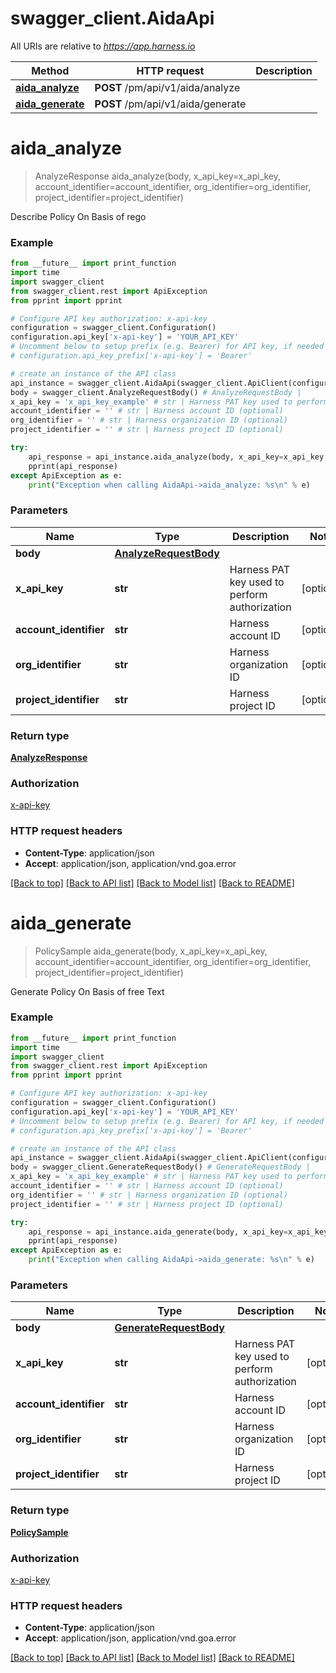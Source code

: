 # swagger_client.AidaApi

All URIs are relative to *https://app.harness.io*

Method | HTTP request | Description
------------- | ------------- | -------------
[**aida_analyze**](AidaApi.md#aida_analyze) | **POST** /pm/api/v1/aida/analyze | 
[**aida_generate**](AidaApi.md#aida_generate) | **POST** /pm/api/v1/aida/generate | 

# **aida_analyze**
> AnalyzeResponse aida_analyze(body, x_api_key=x_api_key, account_identifier=account_identifier, org_identifier=org_identifier, project_identifier=project_identifier)



Describe Policy On Basis of rego

### Example
```python
from __future__ import print_function
import time
import swagger_client
from swagger_client.rest import ApiException
from pprint import pprint

# Configure API key authorization: x-api-key
configuration = swagger_client.Configuration()
configuration.api_key['x-api-key'] = 'YOUR_API_KEY'
# Uncomment below to setup prefix (e.g. Bearer) for API key, if needed
# configuration.api_key_prefix['x-api-key'] = 'Bearer'

# create an instance of the API class
api_instance = swagger_client.AidaApi(swagger_client.ApiClient(configuration))
body = swagger_client.AnalyzeRequestBody() # AnalyzeRequestBody | 
x_api_key = 'x_api_key_example' # str | Harness PAT key used to perform authorization (optional)
account_identifier = '' # str | Harness account ID (optional)
org_identifier = '' # str | Harness organization ID (optional)
project_identifier = '' # str | Harness project ID (optional)

try:
    api_response = api_instance.aida_analyze(body, x_api_key=x_api_key, account_identifier=account_identifier, org_identifier=org_identifier, project_identifier=project_identifier)
    pprint(api_response)
except ApiException as e:
    print("Exception when calling AidaApi->aida_analyze: %s\n" % e)
```

### Parameters

Name | Type | Description  | Notes
------------- | ------------- | ------------- | -------------
 **body** | [**AnalyzeRequestBody**](AnalyzeRequestBody.md)|  | 
 **x_api_key** | **str**| Harness PAT key used to perform authorization | [optional] 
 **account_identifier** | **str**| Harness account ID | [optional] 
 **org_identifier** | **str**| Harness organization ID | [optional] 
 **project_identifier** | **str**| Harness project ID | [optional] 

### Return type

[**AnalyzeResponse**](AnalyzeResponse.md)

### Authorization

[x-api-key](../README.md#x-api-key)

### HTTP request headers

 - **Content-Type**: application/json
 - **Accept**: application/json, application/vnd.goa.error

[[Back to top]](#) [[Back to API list]](../README.md#documentation-for-api-endpoints) [[Back to Model list]](../README.md#documentation-for-models) [[Back to README]](../README.md)

# **aida_generate**
> PolicySample aida_generate(body, x_api_key=x_api_key, account_identifier=account_identifier, org_identifier=org_identifier, project_identifier=project_identifier)



Generate Policy On Basis of free Text

### Example
```python
from __future__ import print_function
import time
import swagger_client
from swagger_client.rest import ApiException
from pprint import pprint

# Configure API key authorization: x-api-key
configuration = swagger_client.Configuration()
configuration.api_key['x-api-key'] = 'YOUR_API_KEY'
# Uncomment below to setup prefix (e.g. Bearer) for API key, if needed
# configuration.api_key_prefix['x-api-key'] = 'Bearer'

# create an instance of the API class
api_instance = swagger_client.AidaApi(swagger_client.ApiClient(configuration))
body = swagger_client.GenerateRequestBody() # GenerateRequestBody | 
x_api_key = 'x_api_key_example' # str | Harness PAT key used to perform authorization (optional)
account_identifier = '' # str | Harness account ID (optional)
org_identifier = '' # str | Harness organization ID (optional)
project_identifier = '' # str | Harness project ID (optional)

try:
    api_response = api_instance.aida_generate(body, x_api_key=x_api_key, account_identifier=account_identifier, org_identifier=org_identifier, project_identifier=project_identifier)
    pprint(api_response)
except ApiException as e:
    print("Exception when calling AidaApi->aida_generate: %s\n" % e)
```

### Parameters

Name | Type | Description  | Notes
------------- | ------------- | ------------- | -------------
 **body** | [**GenerateRequestBody**](GenerateRequestBody.md)|  | 
 **x_api_key** | **str**| Harness PAT key used to perform authorization | [optional] 
 **account_identifier** | **str**| Harness account ID | [optional] 
 **org_identifier** | **str**| Harness organization ID | [optional] 
 **project_identifier** | **str**| Harness project ID | [optional] 

### Return type

[**PolicySample**](PolicySample.md)

### Authorization

[x-api-key](../README.md#x-api-key)

### HTTP request headers

 - **Content-Type**: application/json
 - **Accept**: application/json, application/vnd.goa.error

[[Back to top]](#) [[Back to API list]](../README.md#documentation-for-api-endpoints) [[Back to Model list]](../README.md#documentation-for-models) [[Back to README]](../README.md)

